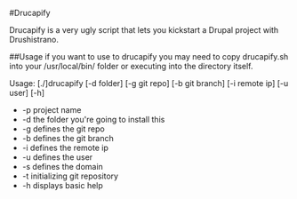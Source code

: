 #Drucapify

Drucapify is a very ugly script that lets you kickstart a Drupal project with Drushistrano.

##Usage
if you want to use to drucapify you may need to copy drucapify.sh into your /usr/local/bin/ folder or executing into the directory itself.

Usage: [./]drucapify [-d folder] [-g git repo] [-b git branch] [-i remote ip] [-u user] [-h]
* -p   project name
* -d   the folder you're going to install this
* -g   defines the git repo
* -b   defines the git branch
* -i   defines the remote ip
* -u   defines the user
* -s   defines the domain
* -t	 initializing git repository
* -h   displays basic help
